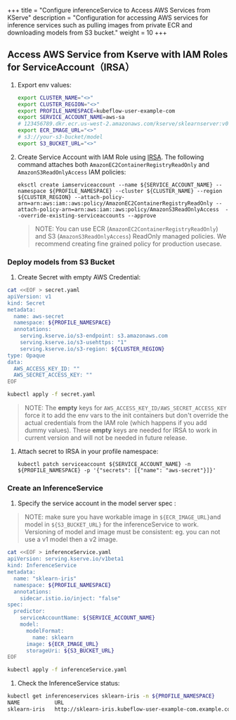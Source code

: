 +++
title = "Configure inferenceService to Access AWS Services from KServe"
description = "Configuration for accessing AWS services for inference services such as pulling images from private ECR and downloading models from S3 bucket."
weight = 10
+++

## Access AWS Service from Kserve with IAM Roles for ServiceAccount（IRSA）
1. Export env values:
    ```bash
    export CLUSTER_NAME="<>"
    export CLUSTER_REGION="<>"
    export PROFILE_NAMESPACE=kubeflow-user-example-com
    export SERVICE_ACCOUNT_NAME=aws-sa
    # 123456789.dkr.ecr.us-west-2.amazonaws.com/kserve/sklearnserver:v0.8.0
    export ECR_IMAGE_URL="<>"
    # s3://your-s3-bucket/model
    export S3_BUCKET_URL="<>"
    ```


1. Create Service Account with IAM Role using [IRSA](https://docs.aws.amazon.com/eks/latest/userguide/iam-roles-for-service-accounts.html). The following command attaches both `AmazonEC2ContainerRegistryReadOnly` and `AmazonS3ReadOnlyAccess` IAM policies:
    ```
    eksctl create iamserviceaccount --name ${SERVICE_ACCOUNT_NAME} --namespace ${PROFILE_NAMESPACE} --cluster ${CLUSTER_NAME} --region ${CLUSTER_REGION} --attach-policy-arn=arn:aws:iam::aws:policy/AmazonEC2ContainerRegistryReadOnly --attach-policy-arn=arn:aws:iam::aws:policy/AmazonS3ReadOnlyAccess  --override-existing-serviceaccounts --approve
    ```
     > NOTE: You can use ECR (`AmazonEC2ContainerRegistryReadOnly`) and S3 (`AmazonS3ReadOnlyAccess`) ReadOnly managed policies. We recommend creating fine grained policy for production usecase. 

### Deploy models from S3 Bucket 
1. Create Secret with empty AWS Credential:
  ```sh
  cat <<EOF > secret.yaml
  apiVersion: v1
  kind: Secret
  metadata:
    name: aws-secret
    namespace: ${PROFILE_NAMESPACE}
    annotations:
      serving.kserve.io/s3-endpoint: s3.amazonaws.com
      serving.kserve.io/s3-usehttps: "1"
      serving.kserve.io/s3-region: ${CLUSTER_REGION}
  type: Opaque
  data:
    AWS_ACCESS_KEY_ID: ""
    AWS_SECRET_ACCESS_KEY: ""
  EOF

  kubectl apply -f secret.yaml
  ```
  > NOTE: The **empty** keys for `AWS_ACCESS_KEY_ID/AWS_SECRET_ACCESS_KEY` force it to add the env vars to the init containers but don't override the actual credentials from the IAM role (which happens if you add dummy values). These **empty** keys are needed for IRSA to work in current version and will not be needed in future release.

1. Attach secret to IRSA in your profile namespace:
    ```
    kubectl patch serviceaccount ${SERVICE_ACCOUNT_NAME} -n ${PROFILE_NAMESPACE} -p '{"secrets": [{"name": "aws-secret"}]}'
    ```


### Create an InferenceService
1. Specify the service account in the model server spec :
> NOTE: make sure you have workable image in `${ECR_IMAGE_URL}`and model in `${S3_BUCKET_URL}` for the inferenceService to work. Versioning of model and image must be consistent: eg. you can not use a v1 model then a v2 image.

  ```sh
  cat <<EOF > inferenceService.yaml
  apiVersion: serving.kserve.io/v1beta1
  kind: InferenceService
  metadata:
    name: "sklearn-iris"
    namespace: ${PROFILE_NAMESPACE}
    annotations:
      sidecar.istio.io/inject: "false"
  spec:
    predictor:
      serviceAccountName: ${SERVICE_ACCOUNT_NAME}
      model:
        modelFormat:
          name: sklearn
        image: ${ECR_IMAGE_URL}
        storageUri: ${S3_BUCKET_URL}
  EOF

  kubectl apply -f inferenceService.yaml
  ```
    
1. Check the InferenceService status:
  ```sh
  kubectl get inferenceservices sklearn-iris -n ${PROFILE_NAMESPACE}
  NAME           URL                                                        READY   PREV   LATEST   PREVROLLEDOUTREVISION   LATESTREADYREVISION                    AGE
  sklearn-iris   http://sklearn-iris.kubeflow-user-example-com.example.com   True           100                              sklearn-iris-predictor-default-00001   105s
  ```
